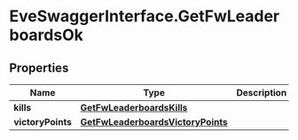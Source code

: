 # EveSwaggerInterface.GetFwLeaderboardsOk

## Properties
Name | Type | Description | Notes
------------ | ------------- | ------------- | -------------
**kills** | [**GetFwLeaderboardsKills**](GetFwLeaderboardsKills.md) |  | 
**victoryPoints** | [**GetFwLeaderboardsVictoryPoints**](GetFwLeaderboardsVictoryPoints.md) |  | 


